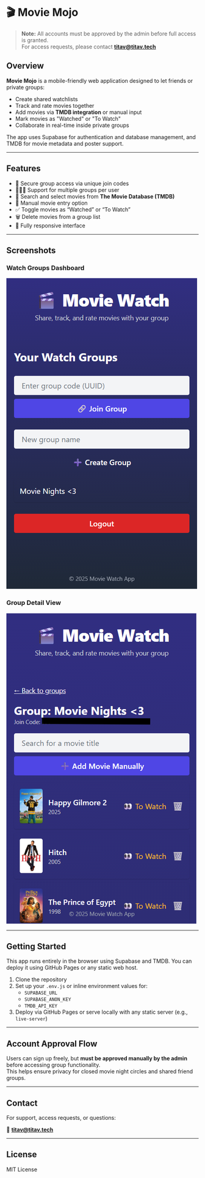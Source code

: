 # 🎬 Movie Mojo

> **Note:** All accounts must be approved by the admin before full access is granted.  
> For access requests, please contact **titav@titav.tech**

## Overview

**Movie Mojo** is a mobile-friendly web application designed to let friends or private groups:

- Create shared watchlists
- Track and rate movies together
- Add movies via **TMDB integration** or manual input
- Mark movies as "Watched" or "To Watch"
- Collaborate in real-time inside private groups

The app uses Supabase for authentication and database management, and TMDB for movie metadata and poster support.

---

## Features

- 🔐 Secure group access via unique join codes  
- 🧑‍🤝‍🧑 Support for multiple groups per user  
- 🔎 Search and select movies from **The Movie Database (TMDB)**  
- 📝 Manual movie entry option  
- ✅ Toggle movies as “Watched” or “To Watch”  
- 🗑 Delete movies from a group list  
- 📱 Fully responsive interface

---

## Screenshots

### Watch Groups Dashboard

![Group List View](./src/Screenshot%202025-07-30%20145640.png)

### Group Detail View

![Group Detail View](./src/Screenshot%202025-07-30%20145832.png)

---

## Getting Started

This app runs entirely in the browser using Supabase and TMDB. You can deploy it using GitHub Pages or any static web host.

1. Clone the repository
2. Set up your `.env.js` or inline environment values for:
   - `SUPABASE_URL`
   - `SUPABASE_ANON_KEY`
   - `TMDB_API_KEY`
3. Deploy via GitHub Pages or serve locally with any static server (e.g., `live-server`)

---

## Account Approval Flow

Users can sign up freely, but **must be approved manually by the admin** before accessing group functionality.  
This helps ensure privacy for closed movie night circles and shared friend groups.

---

## Contact

For support, access requests, or questions:

📧 **titav@titav.tech**

---

## License

MIT License
